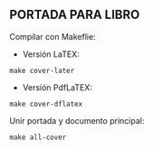 ## PORTADA PARA LIBRO

Compilar con Makeflie:

- Versión LaTEX:

```
make cover-later
```

- Versión PdfLaTEX:

```
make cover-dflatex
```

Unir portada y documento principal:

```
make all-cover
```
